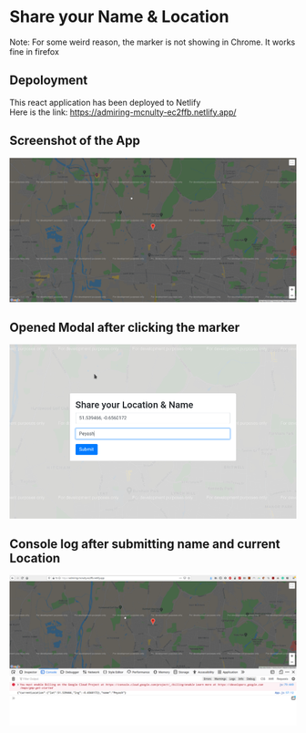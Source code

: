 # Share your Name & Location
Note: For some weird reason, the marker is not showing in Chrome. It works fine in firefox

## Depoloyment
This react application has been deployed to Netlify  
Here is the link: https://admiring-mcnulty-ec2ffb.netlify.app/

## Screenshot of the App
![main application](screenshots/app.png "Main Application")

## Opened Modal after clicking the marker
![modal](screenshots/modal.png "Modal")

## Console log after submitting name and current Location
![console log](screenshots/consolelog.png "Title")
